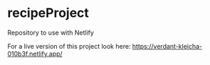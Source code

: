# recipeProject
Repository to use with Netlify

For a live version of this project look here:
https://verdant-kleicha-010b3f.netlify.app/
